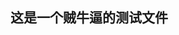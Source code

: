 <!--
 * @Author: your name
 * @Date: 2021-06-29 16:06:30
 * @LastEditTime: 2021-06-29 16:13:10
 * @LastEditors: Please set LastEditors
 * @Description: In User Settings Edit
 * @FilePath: /java_study/demo/test.md
-->
## 这是一个贼牛逼的测试文件
